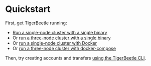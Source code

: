 # Quickstart

First, get TigerBeetle running:

* [Run a single-node cluster with a single binary](./single-binary.md)
* Or [run a three-node cluster with a single binary](./single-binary-three.md)
* Or [run a single-node cluster with Docker](./with-docker.md)
* Or [run a three-node cluster with docker-compose](./with-docker-compose.md)

Then, try creating accounts and transfers [using the TigerBeetle CLI](./cli-client.md).
